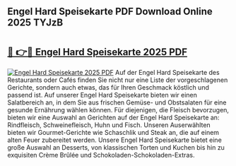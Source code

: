## Engel Hard Speisekarte PDF Download Online 2025 TYJzB

# <h2><a href="http://gc8gdj.nevu.top/?p=Engel+Hard+Speisekarte">🔗 👉🔴 Engel Hard Speisekarte 2025 PDF</a></h2>

[![Engel Hard Speisekarte 2025 PDF](https://i.imgur.com/dBaPXMq.png)](http://gc8gdj.nevu.top/?p=Engel+Hard+Speisekarte)
Auf der Engel Hard Speisekarte des Restaurants oder Cafés finden Sie nicht nur eine Liste der vorgeschlagenen Gerichte, sondern auch etwas, das für Ihren Geschmack köstlich und passend ist. Auf unserer Engel Hard Speisekarte bieten wir einen Salatbereich an, in dem Sie aus frischen Gemüse- und Obstsalaten für eine gesunde Ernährung wählen können. Für diejenigen, die Fleisch bevorzugen, bieten wir eine Auswahl an Gerichten auf der Engel Hard Speisekarte an: Rindfleisch, Schweinefleisch, Huhn und Fisch. Unseren Auserwählten bieten wir Gourmet-Gerichte wie Schaschlik und Steak an, die auf einem alten Feuer zubereitet werden. Unsere Engel Hard Speisekarte bietet eine große Auswahl an Desserts, von klassischen Torten und Kuchen bis hin zu exquisiten Crème Brûlée und Schokoladen-Schokoladen-Extras.

